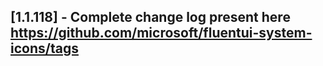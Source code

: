 ## [1.1.118] - Complete change log present here https://github.com/microsoft/fluentui-system-icons/tags